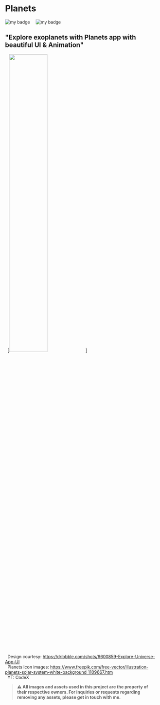 # Planets



![my badge](https://img.shields.io/badge/Made%20with-Flutter-blue?style=for-the-badge&logo=flutter)  &nbsp;  &nbsp; ![my badge](https://img.shields.io/github/last-commit/Krishak15/Planets/master?style=for-the-badge) 
&nbsp;
## "Explore exoplanets with Planets app with beautiful UI & Animation"
&nbsp;
[<img src="https://user-images.githubusercontent.com/34805219/220257013-a3a282e8-b2cd-4916-ae7c-2951ee6bc2df.png" width="50%">]





&nbsp;
Design courtesy: https://dribbble.com/shots/6600859-Explore-Universe-App-UI <br>
&nbsp;
Planets Icon images: https://www.freepik.com/free-vector/lllustration-planets-solar-system-white-background_1109667.htm <br>
&nbsp;
YT: CodeX

> **⚠️ All images and assets used in this project are the property of their respective owners. For inquiries or requests regarding removing any assets, please get in touch with me.**
